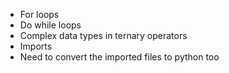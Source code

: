 - For loops
- Do while loops
- Complex data types in ternary operators
- Imports
- Need to convert the imported files to python too